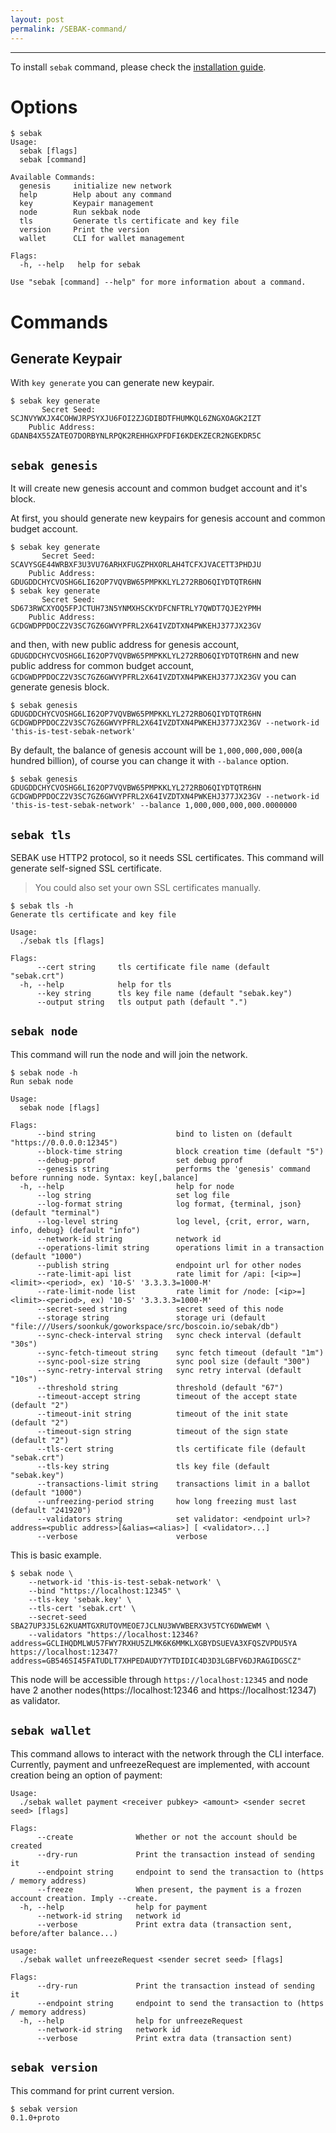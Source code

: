 ```yaml
---
layout: post
permalink: /SEBAK-command/
---
```

---

To install `sebak` command, please check the [installation guide](./sebak_installation.md).

# Options
```
$ sebak
Usage:
  sebak [flags]
  sebak [command]

Available Commands:
  genesis     initialize new network
  help        Help about any command
  key         Keypair management
  node        Run sekbak node
  tls         Generate tls certificate and key file
  version     Print the version
  wallet      CLI for wallet management

Flags:
  -h, --help   help for sebak

Use "sebak [command] --help" for more information about a command.
```

# Commands
## Generate Keypair

With `key generate` you can generate new keypair.

```
$ sebak key generate
       Secret Seed: SCJNVYWXJX4COHWJRPSYXJU6FOI2ZJGDIBDTFHUMKQL6ZNGXOAGK2IZT
    Public Address: GDANB4X55ZATEO7DORBYNLRPQK2REHHGXPFDFI6KDEKZECR2NGEKDR5C
```

## `sebak genesis`

It will create new genesis account and common budget account and it's block.

At first, you should generate new keypairs for genesis account and common budget account.
```
$ sebak key generate
       Secret Seed: SCAVYSGE44WRBXF3U3VU76ARHXFUGZPHXORLAH4TCFXJVACETT3PHDJU
    Public Address: GDUGDDCHYCVOSHG6LI62OP7VQVBW65PMPKKLYL272RBO6QIYDTQTR6HN
$ sebak key generate
       Secret Seed: SD673RWCXYOQ5FPJCTUH73N5YNMXHSCKYDFCNFTRLY7QWDT7QJE2YPMH
    Public Address: GCDGWDPPDOCZ2V3SC7GZ6GWVYPFRL2X64IVZDTXN4PWKEHJ377JX23GV
```
and then, with new public address for genesis account, `GDUGDDCHYCVOSHG6LI62OP7VQVBW65PMPKKLYL272RBO6QIYDTQTR6HN` and new public address for common budget account, `GCDGWDPPDOCZ2V3SC7GZ6GWVYPFRL2X64IVZDTXN4PWKEHJ377JX23GV` you can generate genesis block.
```
$ sebak genesis GDUGDDCHYCVOSHG6LI62OP7VQVBW65PMPKKLYL272RBO6QIYDTQTR6HN GCDGWDPPDOCZ2V3SC7GZ6GWVYPFRL2X64IVZDTXN4PWKEHJ377JX23GV --network-id 'this-is-test-sebak-network'
```
By default, the balance of genesis account will be `1,000,000,000,000`(a hundred billion), of course you can change it with `--balance` option.

```
$ sebak genesis GDUGDDCHYCVOSHG6LI62OP7VQVBW65PMPKKLYL272RBO6QIYDTQTR6HN GCDGWDPPDOCZ2V3SC7GZ6GWVYPFRL2X64IVZDTXN4PWKEHJ377JX23GV --network-id 'this-is-test-sebak-network' --balance 1,000,000,000,000.0000000
```

## `sebak tls`
SEBAK use HTTP2 protocol, so it needs SSL certificates. This command will generate self-signed SSL certificate.

> You could also set your own SSL certificates manually.

```
$ sebak tls -h
Generate tls certificate and key file

Usage:
  ./sebak tls [flags]

Flags:
      --cert string     tls certificate file name (default "sebak.crt")
  -h, --help            help for tls
      --key string      tls key file name (default "sebak.key")
      --output string   tls output path (default ".")
```

## `sebak node`

This command will run the node and will join the network.

```
$ sebak node -h
Run sebak node

Usage:
  sebak node [flags]

Flags:
      --bind string                  bind to listen on (default "https://0.0.0.0:12345")
      --block-time string            block creation time (default "5")
      --debug-pprof                  set debug pprof
      --genesis string               performs the 'genesis' command before running node. Syntax: key[,balance]
  -h, --help                         help for node
      --log string                   set log file
      --log-format string            log format, {terminal, json} (default "terminal")
      --log-level string             log level, {crit, error, warn, info, debug} (default "info")
      --network-id string            network id
      --operations-limit string      operations limit in a transaction (default "1000")
      --publish string               endpoint url for other nodes
      --rate-limit-api list          rate limit for /api: [<ip>=]<limit>-<period>, ex) '10-S' '3.3.3.3=1000-M'
      --rate-limit-node list         rate limit for /node: [<ip>=]<limit>-<period>, ex) '10-S' '3.3.3.3=1000-M'
      --secret-seed string           secret seed of this node
      --storage string               storage uri (default "file:///Users/soonkuk/goworkspace/src/boscoin.io/sebak/db")
      --sync-check-interval string   sync check interval (default "30s")
      --sync-fetch-timeout string    sync fetch timeout (default "1m")
      --sync-pool-size string        sync pool size (default "300")
      --sync-retry-interval string   sync retry interval (default "10s")
      --threshold string             threshold (default "67")
      --timeout-accept string        timeout of the accept state (default "2")
      --timeout-init string          timeout of the init state (default "2")
      --timeout-sign string          timeout of the sign state (default "2")
      --tls-cert string              tls certificate file (default "sebak.crt")
      --tls-key string               tls key file (default "sebak.key")
      --transactions-limit string    transactions limit in a ballot (default "1000")
      --unfreezing-period string     how long freezing must last (default "241920")
      --validators string            set validator: <endpoint url>?address=<public address>[&alias=<alias>] [ <validator>...]
      --verbose                      verbose
```

This is basic example.
```
$ sebak node \
    --network-id 'this-is-test-sebak-network' \
    --bind "https://localhost:12345" \
    --tls-key 'sebak.key' \
    --tls-cert 'sebak.crt' \
    --secret-seed SBA27UP3J5L62KUAMTGXRUTOVMEOE7JCLNU3WVWBERX3V5TCY6DWWEWM \
    --validators "https://localhost:12346?address=GCLIHQDMLWU57FWY7RXHU5ZLMK6K6MMKLXGBYDSUEVA3XFQSZVPDU5YA https://localhost:12347?address=GB546SI45FATUDLT7XHPEDAUDY7YTDIDIC4D3D3LGBFV6DJRAGIDGSCZ"
```

This node will be accessible through `https://localhost:12345` and node have 2 another nodes(https://localhost:12346 and https://localhost:12347) as validator.

## `sebak wallet`

This command allows to interact with the network through the CLI interface.
Currently, payment and unfreezeRequest are implemented, with account creation being an option of payment:
```
Usage:
  ./sebak wallet payment <receiver pubkey> <amount> <sender secret seed> [flags]

Flags:
      --create              Whether or not the account should be created
      --dry-run             Print the transaction instead of sending it
      --endpoint string     endpoint to send the transaction to (https / memory address)
      --freeze              When present, the payment is a frozen account creation. Imply --create.
  -h, --help                help for payment
      --network-id string   network id
      --verbose             Print extra data (transaction sent, before/after balance...)

usage:
  ./sebak wallet unfreezeRequest <sender secret seed> [flags]

Flags:
      --dry-run             Print the transaction instead of sending it
      --endpoint string     endpoint to send the transaction to (https / memory address)
  -h, --help                help for unfreezeRequest
      --network-id string   network id
      --verbose             Print extra data (transaction sent)
```

## `sebak version`

This command for print current version.
```
$ sebak version
0.1.0+proto
```
